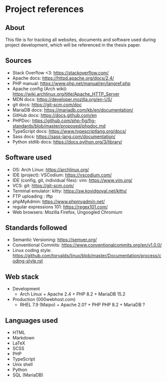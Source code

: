 # Project references


## About

This file is for tracking all websites, documents and software used during  
project development, which will be referenced in the thesis paper.


## Sources

- Stack Overflow <3: https://stackoverflow.com/
- Apache docs: https://httpd.apache.org/docs/2.4/
- PHP manual: https://www.php.net/manual/en/langref.php
- Apache config (Arch wiki): https://wiki.archlinux.org/title/Apache_HTTP_Server
- MDN docs: https://developer.mozilla.org/en-US/
- git docs: https://git-scm.com/doc
- MariaDB docs: https://mariadb.com/kb/en/documentation/
- GitHub docs: https://docs.github.com/en
- PHPDoc: https://github.com/php-fig/fig-standards/blob/master/proposed/phpdoc.md
- TypeScript docs: https://www.typescriptlang.org/docs/
- Sass docs: https://sass-lang.com/documentation/
- Python stdlib docs: https://docs.python.org/3/library/

## Software used

- OS: Arch Linux: https://archlinux.org/
- IDE (project): VSCodium: https://vscodium.com/
- IDE (config, git, individual files): vim: https://www.vim.org/
- VCS: git: https://git-scm.com/
- Terminal emulator: kitty: https://sw.kovidgoyal.net/kitty/
- FTP uploading : lftp
- phpMyAdmin: https://www.phpmyadmin.net/
- regular expressions 101: https://regex101.com/
- Web browsers: Mozilla Firefox, Ungoogled Chromium


## Standards followed

- Semantic Versioning: https://semver.org/
- Conventional Commits: https://www.conventionalcommits.org/en/v1.0.0/
- Linux coding style: https://github.com/torvalds/linux/blob/master/Documentation/process/coding-style.rst


## Web stack

- Development
    - Arch Linux + Apache 2.4 + PHP 8.2 + MariaDB 15.2
- Production (000webhost.com)
    - RHEL 7.9 (Maipo) + Apache 2.0? + PHP PHP 8.2 + MariaDB ?


## Languages used

- HTML
- Markdown
- LaTeX
- SCSS
- PHP
- TypeScript
- Unix shell
- Python
- SQL (MariaDB)
